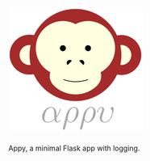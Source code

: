 # ![appy_title](https://github.com/trouchet/appy/blob/0296eda8f602bb634a14c4bf81507a051924832c/images/appy_small.png)

Appy, a minimal Flask app with logging.
